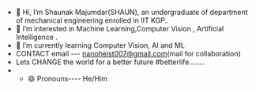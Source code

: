 - 👋 Hi, I’m Shaunak Majumdar(SHAUN), an  undergraduate of department of mechanical engineering enrolled in IIT KGP..
- 👀 I’m interested in Machine Learning,Computer Vision , Artificial Intelligence .
- 🌱 I’m currently learning  Computer Vision, AI and ML
- CONTACT  email --- nanoheist007@gmail.com(mail for collaboration)
- Lets CHANGE the world for a better future #betterlife........
- - 😄 Pronouns---- He/Him
  

<!---
23ME30056/23ME30056 is a ✨ special ✨ repository because its `README.md` (this file) appears on your GitHub profile.
You can click the Preview link to take a look at your changes.
--->
